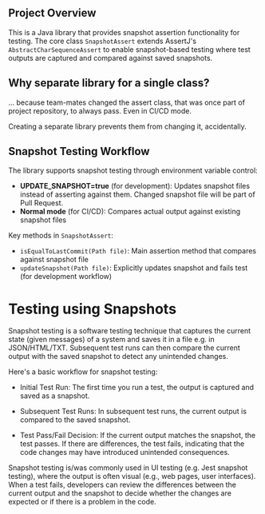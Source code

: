 ## Project Overview

This is a Java library that provides snapshot assertion functionality for testing. The core class `SnapshotAssert` extends AssertJ's `AbstractCharSequenceAssert` to enable snapshot-based testing where test outputs are captured and compared against saved snapshots.

## Why separate library for a single class?

... because team-mates changed the assert class, that was once part of project repository, to always pass. Even in CI/CD mode. 

Creating a separate library prevents them from changing it, accidentally.

## Snapshot Testing Workflow

The library supports snapshot testing through environment variable control:

- **UPDATE_SNAPSHOT=true** (for development): Updates snapshot files instead of asserting against them. Changed snapshot file will be part of Pull Request.
- **Normal mode** (for CI/CD): Compares actual output against existing snapshot files

Key methods in `SnapshotAssert`:
- `isEqualToLastCommit(Path file)`: Main assertion method that compares against snapshot file
- `updateSnapshot(Path file)`: Explicitly updates snapshot and fails test (for development workflow)

# Testing using Snapshots

Snapshot testing is a software testing technique that captures the current state (given messages) of a system
and saves it in a file e.g. in JSON/HTML/TXT. Subsequent test runs can then compare the current output with the saved snapshot to detect any unintended changes.

Here's a basic workflow for snapshot testing:

- Initial Test Run: The first time you run a test, the output is captured and saved as a snapshot.

- Subsequent Test Runs: In subsequent test runs, the current output is compared to the saved snapshot.

- Test Pass/Fail Decision: If the current output matches the snapshot, the test passes. If there are differences, the test
fails, indicating that the code changes may have introduced unintended consequences.


Snapshot testing is/was commonly used in UI testing (e.g. Jest snapshot testing), where the output is often visual (e.g., web pages, user interfaces).
When a test fails, developers can review the differences between the current output and the snapshot
to decide whether the changes are expected or if there is a problem in the code.